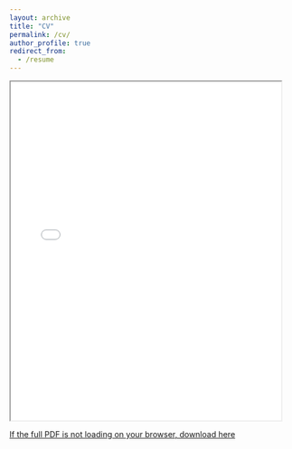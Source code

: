 ```yaml
---
layout: archive
title: "CV"
permalink: /cv/
author_profile: true
redirect_from:
  - /resume
---
```


<iframe src="/files/cv.pdf" width="95%" height="600px">
    This browser does not support PDFs. Please download the PDF to view it: 
    <a href="/files/cv1.pdf">Download PDF</a>.
</iframe>

<a href="https://drive.google.com/file/d/14b6OK6xL8UJTheuebpmrSdTt67XIZ-7b/view?usp=sharing" target="_blank">If the full PDF is not loading on your browser, download here</a>